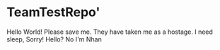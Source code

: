 # TeamTestRepo'
Hello World!
Please save me. They have taken me as a hostage.
I need sleep, Sorry!
Hello?
No I'm Nhan
